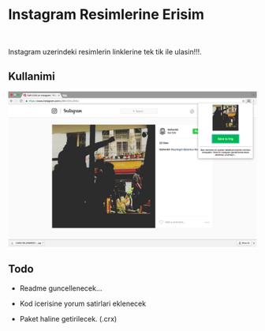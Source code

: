 # Instagram Resimlerine Erisim

<center> <img scr="https://github.com/tolgahanuzun/Instagram-Access/blob/master/static/img/save.png" > </center>

Instagram uzerindeki resimlerin linklerine tek tik ile ulasin!!!.

## Kullanimi

![Full Page](/static/img/example.png)

## Todo

- Readme guncellenecek...

- Kod icerisine yorum satirlari eklenecek

- Paket haline getirilecek. (.crx)
